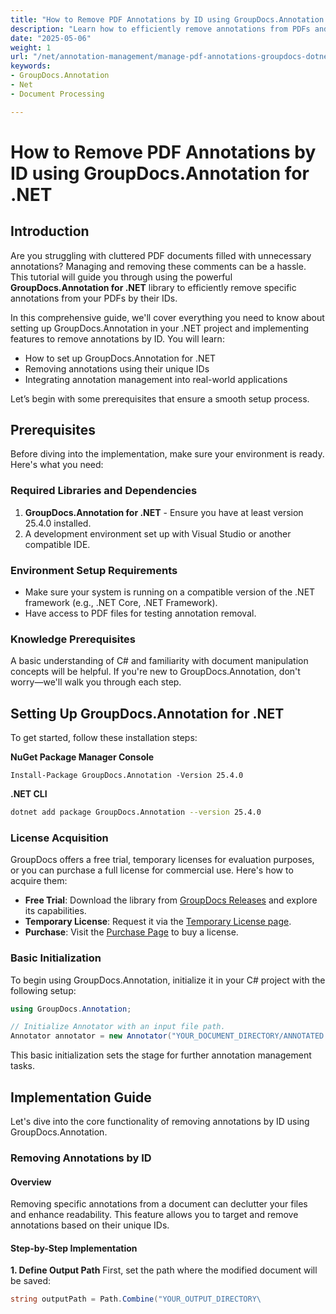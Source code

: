 ```yaml
---
title: "How to Remove PDF Annotations by ID using GroupDocs.Annotation for .NET"
description: "Learn how to efficiently remove annotations from PDFs and other documents using GroupDocs.Annotation for .NET. Discover step-by-step guides, best practices, and real-world applications."
date: "2025-05-06"
weight: 1
url: "/net/annotation-management/manage-pdf-annotations-groupdocs-dotnet-remove-id/"
keywords:
- GroupDocs.Annotation
- Net
- Document Processing

---
```



# How to Remove PDF Annotations by ID using GroupDocs.Annotation for .NET

## Introduction

Are you struggling with cluttered PDF documents filled with unnecessary annotations? Managing and removing these comments can be a hassle. This tutorial will guide you through using the powerful **GroupDocs.Annotation for .NET** library to efficiently remove specific annotations from your PDFs by their IDs.

In this comprehensive guide, we'll cover everything you need to know about setting up GroupDocs.Annotation in your .NET project and implementing features to remove annotations by ID. You will learn:
- How to set up GroupDocs.Annotation for .NET
- Removing annotations using their unique IDs
- Integrating annotation management into real-world applications

Let’s begin with some prerequisites that ensure a smooth setup process.

## Prerequisites

Before diving into the implementation, make sure your environment is ready. Here's what you need:

### Required Libraries and Dependencies
1. **GroupDocs.Annotation for .NET** - Ensure you have at least version 25.4.0 installed.
2. A development environment set up with Visual Studio or another compatible IDE.

### Environment Setup Requirements
- Make sure your system is running on a compatible version of the .NET framework (e.g., .NET Core, .NET Framework).
- Have access to PDF files for testing annotation removal.

### Knowledge Prerequisites
A basic understanding of C# and familiarity with document manipulation concepts will be helpful. If you're new to GroupDocs.Annotation, don't worry—we'll walk you through each step.

## Setting Up GroupDocs.Annotation for .NET

To get started, follow these installation steps:

**NuGet Package Manager Console**

```shell
Install-Package GroupDocs.Annotation -Version 25.4.0
```

**\.NET CLI**

```bash
dotnet add package GroupDocs.Annotation --version 25.4.0
```

### License Acquisition
GroupDocs offers a free trial, temporary licenses for evaluation purposes, or you can purchase a full license for commercial use. Here's how to acquire them:
- **Free Trial**: Download the library from [GroupDocs Releases](https://releases.groupdocs.com/annotation/net/) and explore its capabilities.
- **Temporary License**: Request it via the [Temporary License page](https://purchase.groupdocs.com/temporary-license/).
- **Purchase**: Visit the [Purchase Page](https://purchase.groupdocs.com/buy) to buy a license.

### Basic Initialization
To begin using GroupDocs.Annotation, initialize it in your C# project with the following setup:

```csharp
using GroupDocs.Annotation;

// Initialize Annotator with an input file path.
Annotator annotator = new Annotator("YOUR_DOCUMENT_DIRECTORY/ANNOTATED.pdf");
```

This basic initialization sets the stage for further annotation management tasks.

## Implementation Guide

Let's dive into the core functionality of removing annotations by ID using GroupDocs.Annotation.

### Removing Annotations by ID
#### Overview
Removing specific annotations from a document can declutter your files and enhance readability. This feature allows you to target and remove annotations based on their unique IDs.

#### Step-by-Step Implementation
**1. Define Output Path**
First, set the path where the modified document will be saved:

```csharp
string outputPath = Path.Combine("YOUR_OUTPUT_DIRECTORY\
